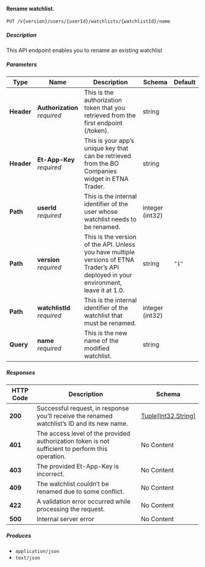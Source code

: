 
<a name="watchlists_editwatchlistname"></a>
#### Rename watchlist.
```
PUT /v{version}/users/{userId}/watchlists/{watchlistId}/name
```


##### Description
This API endpoint enables you to rename an existing watchlist


##### Parameters

|Type|Name|Description|Schema|Default|
|---|---|---|---|---|
|**Header**|**Authorization**  <br>*required*|This is the authorization token that you retrieved from the first endpoint (/token).|string||
|**Header**|**Et-App-Key**  <br>*required*|This is your app’s unique key that can be retrieved from the BO Companies widget in ETNA Trader.|string||
|**Path**|**userId**  <br>*required*|This is the internal identifier of the user whose watchlist needs to be renamed.|integer (int32)||
|**Path**|**version**  <br>*required*|This is the version of the API. Unless you have multiple versions of ETNA Trader’s API deployed in your environment, leave it at 1.0.|string|`"1"`|
|**Path**|**watchlistId**  <br>*required*|This is the internal identifier of the watchlist that must be renamed.|integer (int32)||
|**Query**|**name**  <br>*required*|This is the new name of the modified watchlist.|string||


##### Responses

|HTTP Code|Description|Schema|
|---|---|---|
|**200**|Successful request, in response you’ll receive the renamed watchlist’s ID and its new name.|[Tuple[Int32,String]](#tuple-int32-string)|
|**401**|The access level of the provided authorization token is not sufficient to perform this operation.|No Content|
|**403**|The provided Et-App-Key is incorrect.|No Content|
|**409**|The watchlist couldn’t be renamed due to some conflict.|No Content|
|**422**|A validation error occurred while processing the request.|No Content|
|**500**|Internal server error|No Content|


##### Produces

* `application/json`
* `text/json`



